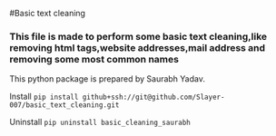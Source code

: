 #Basic text cleaning


### This file is made to perform some basic text cleaning,like removing html tags,website addresses,mail address and removing some most common names

This python package is prepared by Saurabh Yadav.


Install
`pip install github+ssh://git@github.com/Slayer-007/basic_text_cleaning.git`


Uninstall
`pip uninstall basic_cleaning_saurabh`


